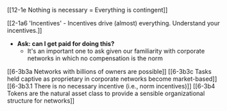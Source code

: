 [[12-1e Nothing is necessary = Everything is contingent]]

[[2-1a6 'Incentives' - Incentives drive (almost) everything. Understand your incentives.]]

- **Ask: can I get paid for doing this?** 
	- It's an important one to ask given our familiarity with corporate networks in which no compensation is the norm

[[6-3b3a Networks with billions of owners are possible]]
	[[6-3b3c Tasks held captive as proprietary in corporate networks become market-based]]
[[6-3b3.1 There is no necessary incentive (i.e., norm incentives)]]
[[6-3b4 Tokens are the natural asset class to provide a sensible organizational structure for networks]]